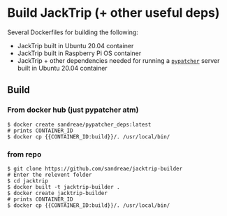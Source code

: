 # Build JackTrip (+ other useful deps)

Several Dockerfiles for building the following:

- JackTrip built in Ubuntu 20.04 container
- JackTrip built in Raspberry Pi OS container
- JackTrip + other dependencies needed for running a [`pypatcher`](https://github.com/noiseorchestra/jacktrip_pypatcher) server built in Ubuntu 20.04 container

## Build

### From docker hub (just pypatcher atm)

```
$ docker create sandreae/pypatcher_deps:latest
# prints CONTAINER_ID
$ docker cp {{CONTAINER_ID:build}}/. /usr/local/bin/
```

### from repo

```
$ git clone https://github.com/sandreae/jacktrip-builder
# Enter the relevent folder
$ cd jacktrip
$ docker built -t jacktrip-builder .
$ docker create jacktrip-builder
# prints CONTAINER_ID
$ docker cp {{CONTAINER_ID:build}}/. /usr/local/bin/
```
